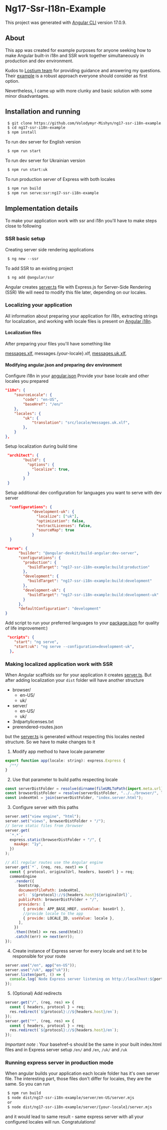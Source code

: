 # Ng17-Ssr-I18n-Example

This project was generated with [Angular CLI](https://github.com/angular/angular-cli) version 17.0.9.

## About

This app was created for example purposes for anyone seeking how to make Angular built-in i18n and SSR work together simultaneously in production and dev environment.

Kudos to [Lostium team](https://lostium.com/en/) for providing guidance and answering my questions. Their [example](https://github.com/lostium/ssr-i18n-angular17) is a robust approach everyone should consider as first option.

Nevertheless, I came up with more clunky and basic solution with some minor disadvantages.

## Installation and running

```txt
 $ git clone https://github.com/Volodymyr-Mishyn/ng17-ssr-i18n-example.git
 $ cd ng17-ssr-i18n-example
 $ npm install
```

To run dev server for English version

```txt
 $ npm run start
```

To run dev server for Ukrainian version

```txt
 $ npm run start:uk
```

To run production server of Express with both locales

```txt
 $ npm run build
 $ npm run serve:ssr:ng17-ssr-i18n-example
```

## Implementation details

To make your application work with ssr and i18n you'll have to make steps close to following

### SSR basic setup

Creating server side rendering applications

```txt
 $ ng new --ssr
```

To add SSR to an existing project

```txt
 $ ng add @angular/ssr
```

Angular creates [server.ts](server.ts) file with Express.js for Server-Side Rendering (SSR)
We will need to modify this file later, depending on our locales.

### Localizing your application

All information about preparing your application for i18n, extracting strings for localization, and working with locale files is present on [Angular i18n](https://angular.dev/guide/i18n).

#### Localization files

After preparing your files you'll have something like

[messages.xlf](./src/locale/messages.xlf),
messages.{your-locale}.xlf,
[messages.uk.xlf](./src/locale/messages.uk.xlf),

#### Modifying angular.json and preparing dev environment

Configure i18n in your [angular.json](angular.json)
Provide your base locale and other locales you prepared

```json
"i18n": {
    "sourceLocale": {
        "code": "en-US",
        "baseHref": "/en/"
    },
    "locales": {
        "uk": {
            "translation": "src/locale/messages.uk.xlf",
        },
    }
},
```

Setup localization during build time

```json
 "architect": {
        "build": {
          "options": {
            "localize": true,
          }
        }
 }
```

Setup additional dev configuration for languages you want to serve with dev server

```json
  "configurations": {
            "development-uk": {
              "localize": ["uk"],
              "optimization": false,
              "extractLicenses": false,
              "sourceMap": true
            }
  }
```

```json
"serve": {
      "builder": "@angular-devkit/build-angular:dev-server",
      "configurations": {
        "production": {
          "buildTarget": "ng17-ssr-i18n-example:build:production"
        },
        "development": {
          "buildTarget": "ng17-ssr-i18n-example:build:development"
        },
        "development-uk": {
          "buildTarget": "ng17-ssr-i18n-example:build:development-uk"
        }
      },
      "defaultConfiguration": "development"
}
```

Add script to run your preferred languages to your [package.json](package.json) for quality of life improvement:)

```json
 "scripts": {
    "start": "ng serve",
    "start:uk": "ng serve --configuration=development-uk",
  },
```

### Making localized application work with SSR

When Angular scaffolds ssr for your application it creates [server.ts](server.ts).
But after adding localization your `dist` folder will have another structure

- browser/
  - en-US/
  - uk/
- server/
  - en-US/
  - uk/
- 3rdpartylicenses.txt
- prerendered-routes.json

but the [server.ts](server.ts) is generated without respecting this locales nested structure. So we have to make changes to it

1. Modify app method to have locale parameter

```js
export function app(locale: string): express.Express {
  /**/
}
```

2. Use that parameter to build paths respecting locale

```js
const serverDistFolder = resolve(dirname(fileURLToPath(import.meta.url)), "../", locale);
const browserDistFolder = resolve(serverDistFolder, "../../browser/", locale);
const indexHtml = join(serverDistFolder, "index.server.html");
```

3. Configure server with this paths

```js
server.set("view engine", "html");
server.set("views", browserDistFolder + "/");
// Serve static files from /browser
server.get(
  `*.*`,
  express.static(browserDistFolder + "/", {
    maxAge: "1y",
  })
);

// All regular routes use the Angular engine
server.get(`*`, (req, res, next) => {
  const { protocol, originalUrl, headers, baseUrl } = req;
  commonEngine
    .render({
      bootstrap,
      documentFilePath: indexHtml,
      url: `${protocol}://${headers.host}${originalUrl}`,
      publicPath: browserDistFolder + "/",
      providers: [
        { provide: APP_BASE_HREF, useValue: baseUrl },
        //provide locale to the app
        { provide: LOCALE_ID, useValue: locale },
      ],
    })
    .then((html) => res.send(html))
    .catch((err) => next(err));
});
```

4. Create instance of Express server for every locale and set it to be responsible for your route

```js
server.use("/en", app("en-US"));
server.use("/uk", app("uk"));
server.listen(port, () => {
  console.log(`Node Express server listening on http://localhost:${port}`);
});
```

5. (Optional) Add redirects

```js
server.get("/", (req, res) => {
  const { headers, protocol } = req;
  res.redirect(`${protocol}://${headers.host}/en`);
});
server.get("*", (req, res) => {
  const { headers, protocol } = req;
  res.redirect(`${protocol}://${headers.host}/en`);
});
```

_Important note_ : Your basehref-s should be the same in your built index.html files and in Express server setup
`/en/` and `/en`,
`/uk/` and `/uk`

### Running express server in production mode

When angular builds your application each locale folder has it's own server file.
The interesting part, those files don't differ for locales, they are the same.
So you can run

```txt
 $ npm run build
 $ node dist/ng17-ssr-i18n-example/server/en-US/server.mjs
 or
 $ node dist/ng17-ssr-i18n-example/server/{your-locale}/server.mjs
```

and it would lead to same result - same express server with all your configured locales will run.
Congratulations!

